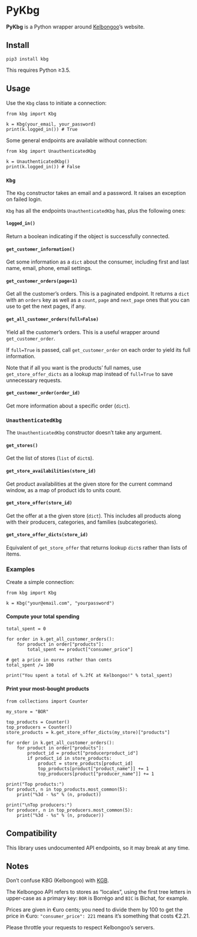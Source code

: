 # PyKbg

**PyKbg** is a Python wrapper around [Kelbongoo][]’s website.

[Kelbongoo]: https://www.kelbongoo.com

## Install

```shell
pip3 install kbg
```

This requires Python ≥3.5.

## Usage
Use the `Kbg` class to initiate a connection:
```python3
from kbg import Kbg

k = Kbg(your_email, your_password)
print(k.logged_in()) # True
```

Some general endpoints are available without connection:
```python3
from kbg import UnauthenticatedKbg

k = UnauthenticatedKbg()
print(k.logged_in()) # False
```

### `Kbg`
The `Kbg` constructor takes an email and a password. It raises an exception on
failed login.

`Kbg` has all the endpoints `UnauthenticatedKbg` has, plus the following ones:

#### `logged_in()`
Return a boolean indicating if the object is successfully connected.

#### `get_customer_information()`
Get some information as a `dict` about the consumer, including first and last
name, email, phone, email settings.

#### `get_customer_orders(page=1)`
Get all the customer’s orders. This is a paginated endpoint. It returns a `dict` with an `orders` key as well as a `count`, `page` and `next_page` ones that you can use to get the next pages, if any.

#### `get_all_customer_orders(full=False)`
Yield all the customer’s orders. This is a useful wrapper around
`get_customer_order`.

If `full=True` is passed, call `get_customer_order` on each order to yield its
full information.

Note that if all you want is the products’ full names, use
`get_store_offer_dicts` as a lookup map instead of `full=True` to save
unnecessary requests.

#### `get_customer_order(order_id)`
Get more information about a specific order (`dict`).

### `UnauthenticatedKbg`
The `UnauthenticatedKbg` constructor doesn’t take any argument.

#### `get_stores()`
Get the list of stores (`list` of `dict`s).

#### `get_store_availabilities(store_id)`
Get product availabilities at the given store for the current command window,
as a map of product ids to units count.

#### `get_store_offer(store_id)`
Get the offer at a the given store (`dict`). This includes all products along
with their producers, categories, and families (subcategories).

#### `get_store_offer_dicts(store_id)`
Equivalent of `get_store_offer` that returns lookup `dict`s rather than lists
of items.

### Examples
Create a simple connection:
```python3
from kbg import Kbg

k = Kbg("your@email.com", "yourpassword")
```

#### Compute your total spending
```python3
total_spent = 0

for order in k.get_all_customer_orders():
    for product in order["products"]:
        total_spent += product["consumer_price"]

# get a price in euros rather than cents
total_spent /= 100

print("You spent a total of %.2f€ at Kelbongoo!" % total_spent)
```

#### Print your most-bought products
```python3
from collections import Counter

my_store = "BOR"

top_products = Counter()
top_producers = Counter()
store_products = k.get_store_offer_dicts(my_store)["products"]

for order in k.get_all_customer_orders():
    for product in order["products"]:
        product_id = product["producerproduct_id"]
        if product_id in store_products:
            product = store_products[product_id]
            top_products[product["product_name"]] += 1
            top_producers[product["producer_name"]] += 1

print("Top products:")
for product, n in top_products.most_common(5):
    print("%3d - %s" % (n, product))

print("\nTop producers:")
for producer, n in top_producers.most_common(5):
    print("%3d - %s" % (n, producer))
```

## Compatibility
This library uses undocumented API endpoints, so it may break at any time.

## Notes
Don’t confuse KBG (Kelbongoo) with [KGB](https://en.wikipedia.org/wiki/KGB).

The Kelbongoo API refers to stores as “locales”, using the first tree letters
in upper-case as a primary key: `BOR` is Borrégo and `BIC` is Bichat, for
example.

Prices are given in €uro cents; you need to divide them by 100 to get the
price in €uro: `"consumer_price": 221` means it’s something that costs €2.21.

Please throttle your requests to respect Kelbongoo’s servers.
